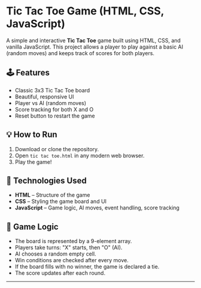 # Tic Tac Toe Game (HTML, CSS, JavaScript)

A simple and interactive **Tic Tac Toe** game built using HTML, CSS, and vanilla JavaScript. This project allows a player to play against a basic AI (random moves) and keeps track of scores for both players.

## 🕹️ Features

- Classic 3x3 Tic Tac Toe board
- Beautiful, responsive UI
- Player vs AI (random moves)
- Score tracking for both X and O
- Reset button to restart the game


## 💡 How to Run

1. Download or clone the repository.
2. Open `tic tac toe.html` in any modern web browser.
3. Play the game!

## 🧠 Technologies Used

- **HTML** – Structure of the game
- **CSS** – Styling the game board and UI
- **JavaScript** – Game logic, AI moves, event handling, score tracking

## 🤖 Game Logic

- The board is represented by a 9-element array.
- Players take turns: "X" starts, then "O" (AI).
- AI chooses a random empty cell.
- Win conditions are checked after every move.
- If the board fills with no winner, the game is declared a tie.
- The score updates after each round.

---


